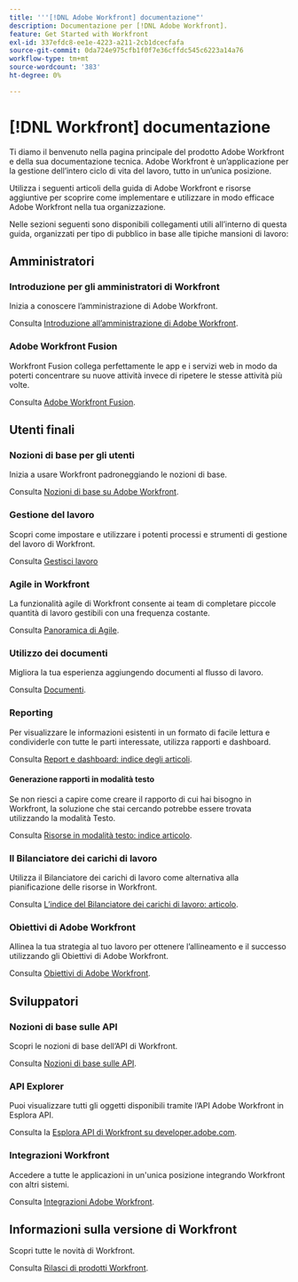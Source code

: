 ```yaml
---
title: '''[!DNL Adobe Workfront] documentazione"'
description: Documentazione per [!DNL Adobe Workfront].
feature: Get Started with Workfront
exl-id: 337efdc8-ee1e-4223-a211-2cb1dcecfafa
source-git-commit: 0da724e975cfb1f0f7e36cffdc545c6223a14a76
workflow-type: tm+mt
source-wordcount: '383'
ht-degree: 0%

---
```


# [!DNL Workfront] documentazione

Ti diamo il benvenuto nella pagina principale del prodotto Adobe Workfront e della sua documentazione tecnica. Adobe Workfront è un’applicazione per la gestione dell’intero ciclo di vita del lavoro, tutto in un’unica posizione.

Utilizza i seguenti articoli della guida di Adobe Workfront e risorse aggiuntive per scoprire come implementare e utilizzare in modo efficace Adobe Workfront nella tua organizzazione.

Nelle sezioni seguenti sono disponibili collegamenti utili all’interno di questa guida, organizzati per tipo di pubblico in base alle tipiche mansioni di lavoro:

## Amministratori

### Introduzione per gli amministratori di Workfront

Inizia a conoscere l’amministrazione di Adobe Workfront.

Consulta [Introduzione all’amministrazione di Adobe Workfront](/help/quicksilver/administration-and-setup/get-started-wf-administration/get-started-with-wf-administration.md).

### Adobe Workfront Fusion

Workfront Fusion collega perfettamente le app e i servizi web in modo da poterti concentrare su nuove attività invece di ripetere le stesse attività più volte.

Consulta [Adobe Workfront Fusion](/help/quicksilver/workfront-fusion/workfront-fusion-2.md).

## Utenti finali

### Nozioni di base per gli utenti

Inizia a usare Workfront padroneggiando le nozioni di base.

Consulta [Nozioni di base su Adobe Workfront](/help/quicksilver/workfront-basics/workfront-basics.md).

### Gestione del lavoro

Scopri come impostare e utilizzare i potenti processi e strumenti di gestione del lavoro di Workfront.

Consulta [Gestisci lavoro](/help/quicksilver/manage-work/manage-work.md)


### Agile in Workfront

La funzionalità agile di Workfront consente ai team di completare piccole quantità di lavoro gestibili con una frequenza costante.

Consulta [Panoramica di Agile](/help/quicksilver/agile/agile-overview.md).

### Utilizzo dei documenti

Migliora la tua esperienza aggiungendo documenti al flusso di lavoro.

Consulta [Documenti](/help/quicksilver/documents/documents-overview.md).

### Reporting

Per visualizzare le informazioni esistenti in un formato di facile lettura e condividerle con tutte le parti interessate, utilizza rapporti e dashboard.

Consulta [Report e dashboard: indice degli articoli](/help/quicksilver/reports-and-dashboards/reports-and-dashboards-overview.md).

#### Generazione rapporti in modalità testo

Se non riesci a capire come creare il rapporto di cui hai bisogno in Workfront, la soluzione che stai cercando potrebbe essere trovata utilizzando la modalità Testo.

Consulta [Risorse in modalità testo: indice articolo](/help/quicksilver/reports-and-dashboards/reports/text-mode/text-mode-resources.md).

### Il Bilanciatore dei carichi di lavoro

Utilizza il Bilanciatore dei carichi di lavoro come alternativa alla pianificazione delle risorse in Workfront.

Consulta [L’indice del Bilanciatore dei carichi di lavoro: articolo](/help/quicksilver/resource-mgmt/workload-balancer/workload-balancer.md).

### Obiettivi di Adobe Workfront

Allinea la tua strategia al tuo lavoro per ottenere l’allineamento e il successo utilizzando gli Obiettivi di Adobe Workfront.

Consulta [Obiettivi di Adobe Workfront](/help/quicksilver/workfront-goals/workfront-goals.md).

## Sviluppatori

### Nozioni di base sulle API

Scopri le nozioni di base dell’API di Workfront.

Consulta [Nozioni di base sulle API](/help/quicksilver/wf-api/general/api-basics.md).

### API Explorer

Puoi visualizzare tutti gli oggetti disponibili tramite l’API Adobe Workfront in Esplora API.

Consulta la [Esplora API di Workfront su developer.adobe.com](https://developer.adobe.com/workfront/api-explorer/).

### Integrazioni Workfront

Accedere a tutte le applicazioni in un&#39;unica posizione integrando Workfront con altri sistemi.

Consulta [Integrazioni Adobe Workfront](/help/quicksilver/workfront-integrations-and-apps/workfront-integrations.md).

## Informazioni sulla versione di Workfront

Scopri tutte le novità di Workfront.

Consulta [Rilasci di prodotti Workfront](/help/quicksilver/product-announcements/product-releases/product-releases.md).